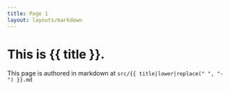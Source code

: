 ```yaml
---
title: Page 1
layout: layouts/markdown
---
```


# This is {{ title }}.

This page is authored in markdown at `src/{{ title|lower|replace(" ", "-") }}.md`
